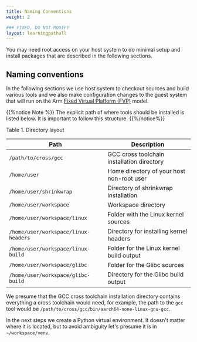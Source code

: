 ```yaml
---
title: Naming Conventions
weight: 2

### FIXED, DO NOT MODIFY
layout: learningpathall
---
```


You may need root access on your host system to do minimal setup and install packages that are described in the following sections.

## Naming conventions

In the following sections we use host system to checkout sources and build various
tools and we also make configuration changes to the guest system that will run on
the Arm [Fixed Virtual Platform (FVP)][1] model.

{{%notice  Note %}}
The explicit path of where tools should be installed is listed below. It is important to follow this structure.
{{%/notice%}}

Table 1. Directory layout

| Path                                 | Description                                |
|--------------------------------------|--------------------------------------------|
| `/path/to/cross/gcc`                 | GCC cross toolchain installation directory |
| `/home/user`                         | Home directory of your host non-root user  |
| `/home/user/shrinkwrap`              | Directory of shrinkwrap installation       |
| `/home/user/workspace`               | Workspace directory                        |
| `/home/user/workspace/linux`         | Folder with the Linux kernel sources       |
| `/home/user/workspace/linux-headers` | Directory for installing kernel headers    |
| `/home/user/workspace/linux-build`   | Folder for the Linux kernel build output   |
| `/home/user/workspace/glibc`         | Folder for the Glibc sources               |
| `/home/user/workspace/glibc-build`   | Directory for the Glibc build output       |



We presume that the GCC cross toolchain installation directory contains everything a
cross toolchain would need, for example, the path to the `gcc` tool would be
`/path/to/cross/gcc/bin/aarch64-none-linux-gnu-gcc`.

In the next steps we create a Python virtual environment. It doesn't matter where
it is located, but to avoid ambiguity let's presume it is in `~/workspace/venv`.

[1]: https://developer.arm.com/downloads/-/arm-ecosystem-fvps